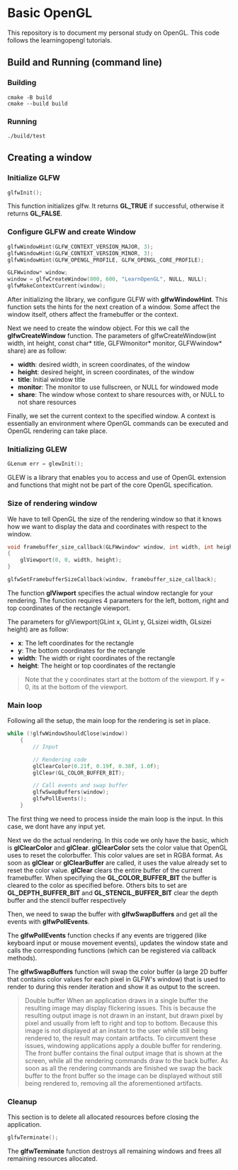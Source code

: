 # Basic OpenGL 
This repository is to document my personal study on OpenGL. This code follows the learningopengl tutorials.

## Build and Running (command line)

### Building
```shell
cmake -B build
cmake --build build
```

### Running
```shell
./build/test
```

## Creating a window
### Initialize GLFW
```c++
glfwInit();
```
This function initializes glfw. It returns **GL_TRUE** if successful, otherwise it returns **GL_FALSE**. 

### Configure GLFW and create Window
```c++
glfwWindowHint(GLFW_CONTEXT_VERSION_MAJOR, 3);
glfwWindowHint(GLFW_CONTEXT_VERSION_MINOR, 3);
glfwWindowHint(GLFW_OPENGL_PROFILE, GLFW_OPENGL_CORE_PROFILE);

GLFWwindow* window;
window = glfwCreateWindow(800, 600, "LearnOpenGL", NULL, NULL);
glfwMakeContextCurrent(window);
```
After initializing the library, we configure GLFW with **glfwWindowHint**. This function sets the hints for the next creation of a window. Some affect the window itself, others affect the framebuffer or the context.

Next we need to create the window object. For this we call the **glfwCreateWindow** function.
The parameters of glfwCreateWindow(int width, int height, const char* title, GLFWmonitor* monitor, GLFWwindow* share) are as follow:
- **width**: desired width, in screen coordinates, of the window
- **height**: desired height, in screen coordinates, of the window
- **title**: Initial window title
- **monitor**: The monitor to use fullscreen, or NULL for windowed mode
- **share**: The window whose context to share resources with, or NULL to not share resources

Finally, we set the current context to the specified window. A context is essentially an environment where OpenGL commands can be executed and OpenGL rendering can take place.

### Initializing GLEW
```c++
GLenum err = glewInit();
```
GLEW is a library that enables you to access and use of OpenGL extension and functions that might not be part of the core OpenGL specification.

### Size of rendering window
We have to tell OpenGL the size of the rendering window so that it knows how we want to display the data and coordinates with respect to the window.
```c++
void framebuffer_size_callback(GLFWwindow* window, int width, int height)
{
    glViewport(0, 0, width, height);
}

glfwSetFramebufferSizeCallback(window, framebuffer_size_callback);
```
The function **glViwport** specifies the actual window rectangle for your rendering. The function requires 4 parameters for the left, bottom, right and top coordinates of the rectangle viewport.

The parameters for glViewport(GLint x, GLint y, GLsizei width, GLsizei height) are as follow:
- **x**: The left coordinates for the rectangle
- **y**: The bottom coordinates for the rectangle
- **width**: The width or right coordinates of the rectangle
- **height**: The height or top coordinates of the rectangle

> Note that the y coordinates start at the bottom of the viewport. If y = 0, its at the bottom of the viewport.

### Main loop
Following all the setup, the main loop for the rendering is set in place.
```c++
while (!glfwWindowShouldClose(window))
    {
        // Input

        // Rendering code
        glClearColor(0.21f, 0.19f, 0.38f, 1.0f);
        glClear(GL_COLOR_BUFFER_BIT);

        // Call events and swap buffer
        glfwSwapBuffers(window);
        glfwPollEvents();
    }
```
The first thing we need to process inside the main loop is the input. In this case, we dont have any input yet.

Next we do the actual rendering. In this code we only have the basic, which is **glClearColor** and **glClear**. **glClearColor** sets the color value that OpenGL uses to reset the colorbuffer. This color values are set in RGBA format. As soon as **glClear** or **glClearBuffer** are called, it uses the value already set to reset the color value. **glClear** clears the entire buffer of the current framebuffer. When specifying the **GL_COLOR_BUFFER_BIT** the buffer is cleared to the color as specified before. Others bits to set are **GL_DEPTH_BUFFER_BIT** and **GL_STENCIL_BUFFER_BIT** clear the depth buffer and the stencil buffer respectively

Then, we need to swap the buffer with **glfwSwapBuffers** and get all the events with **glfwPollEvents**. 

The **glfwPollEvents** function checks if any events are triggered (like keyboard input or mouse movement events), updates the window state and calls the corresponding functions (which can be registered via callback methods).

The **glfwSwapBuffers** function will swap the color buffer (a large 2D buffer that contains color values for each pixel in GLFW's window) that is used to render to during this render iteration and show it as output to the screen. 

> Double buffer
When an application draws in a single buffer the resulting image may display flickering issues. This is because the resulting output image is not drawn in an instant, but drawn pixel by pixel and usually from left to right and top to bottom. Because this image is not displayed at an instant to the user while still being rendered to, the result may contain artifacts. To circumvent these issues, windowing applications apply a double buffer for rendering. The front buffer contains the final output image that is shown at the screen, while all the rendering commands draw to the back buffer. As soon as all the rendering commands are finished we swap the back buffer to the front buffer so the image can be displayed without still being rendered to, removing all the aforementioned artifacts. 

### Cleanup
This section is to delete all allocated resources before closing the application.
```c++
glfwTerminate();
```
The **glfwTerminate** function destroys all remaining windows and frees all remaining resources allocated.